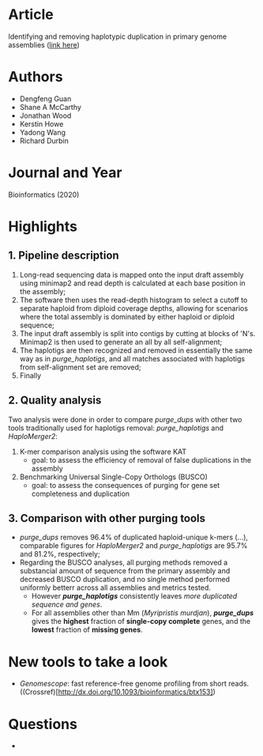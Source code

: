 # Article  
Identifying and removing haplotypic duplication in primary genome assemblies ([link here](https://academic.oup.com/bioinformatics/article/36/9/2896/5714742))  

# Authors  
* Dengfeng Guan
* Shane A McCarthy
* Jonathan Wood
* Kerstin Howe
* Yadong Wang
* Richard Durbin

# Journal and Year  
Bioinformatics (2020)  

# Highlights  
## 1. Pipeline description  
1. Long-read sequencing data is mapped onto the input draft assembly using minimap2 and read depth is calculated at each base position in the assembly;  
2. The software then uses the read-depth histogram to select a cutoff to separate haploid from diploid coverage depths, allowing for scenarios where the total assembly is dominated by either haploid or diploid sequence;  
3. The input draft assembly is split into contigs by cutting at blocks of 'N's. Minimap2 is then used to generate an all by all self-alignment;  
4. The haplotigs are then recognized and removed in essentially the same way as in *purge_haplotigs*, and all matches associated with haplotigs from self-alignment set are removed;  
5. Finally  

## 2. Quality analysis  
Two analysis were done in order to compare *purge_dups* with other two tools traditionally used for haplotigs removal: *purge_haplotigs* and *HaploMerger2*:  
1. K-mer comparison analysis using the software KAT  
    * goal: to assess the efficiency of removal of false duplications in the assembly
2. Benchmarking Universal Single-Copy Orthologs (BUSCO)  
    * goal: to assess the consequences of purging for gene set completeness and duplication 

## 3. Comparison with other purging tools  
* *purge_dups* removes 96.4% of duplicated haploid-unique k-mers (...), comparable figures for *HaploMerger2* and *purge_haplotigs* are 95.7% and 81.2%, respectively;  
* Regarding the BUSCO analyses, all purging methods removed a substancial amount of sequence from the primary assembly and decreased BUSCO duplication, and no single method performed uniformly betterr across all assemblies and metrics tested. 
    * However ***purge_haplotigs*** consistently leaves *more duplicated sequence and genes*. 
    * For all assemblies other than Mm (*Myripristis murdjan*), ***purge_dups*** gives the **highest** fraction of **single-copy complete** genes, and the **lowest** fraction of **missing genes**.  


# New tools to take a look  
* *Genomescope*: fast reference-free genome profiling from short reads. ((Crossref)[http://dx.doi.org/10.1093/bioinformatics/btx153])  

# Questions  
* 


